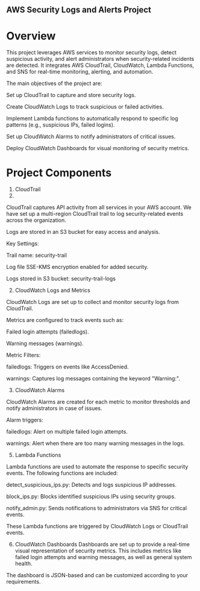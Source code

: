 ##  AWS Security Logs and Alerts Project

# Overview
This project leverages AWS services to monitor security logs, detect suspicious activity, and alert administrators when security-related incidents are detected. It integrates AWS CloudTrail, CloudWatch, Lambda Functions, and SNS for real-time monitoring, alerting, and automation.

The main objectives of the project are:

Set up CloudTrail to capture and store security logs.

Create CloudWatch Logs to track suspicious or failed activities.

Implement Lambda functions to automatically respond to specific log patterns (e.g., suspicious IPs, failed logins).

Set up CloudWatch Alarms to notify administrators of critical issues.

Deploy CloudWatch Dashboards for visual monitoring of security metrics.

# Project Components
1. CloudTrail
2. 
CloudTrail captures API activity from all services in your AWS account. We have set up a multi-region CloudTrail trail to log security-related events across the organization.

Logs are stored in an S3 bucket for easy access and analysis.

Key Settings:

Trail name: security-trail

Log file SSE-KMS encryption enabled for added security.

Logs stored in S3 bucket: security-trail-logs

2. CloudWatch Logs and Metrics

CloudWatch Logs are set up to collect and monitor security logs from CloudTrail.

Metrics are configured to track events such as:

Failed login attempts (failedlogs).

Warning messages (warnings).

Metric Filters:

failedlogs: Triggers on events like AccessDenied.

warnings: Captures log messages containing the keyword "Warning:".

3. CloudWatch Alarms
   
CloudWatch Alarms are created for each metric to monitor thresholds and notify administrators in case of issues.

Alarm triggers:

failedlogs: Alert on multiple failed login attempts.

warnings: Alert when there are too many warning messages in the logs.

5. Lambda Functions
   
Lambda functions are used to automate the response to specific security events. The following functions are included:

detect_suspicious_ips.py: Detects and logs suspicious IP addresses.

block_ips.py: Blocks identified suspicious IPs using security groups.

notify_admin.py: Sends notifications to administrators via SNS for critical events.

These Lambda functions are triggered by CloudWatch Logs or CloudTrail events.


6. CloudWatch Dashboards
Dashboards are set up to provide a real-time visual representation of security metrics. This includes metrics like failed login attempts and warning messages, as well as general system health.

The dashboard is JSON-based and can be customized according to your requirements.
